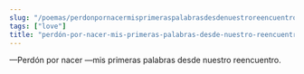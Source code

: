 ```yaml
---
slug: "/poemas/perdonpornacermisprimeraspalabrasdesdenuestroreencuentro"
tags: ["love"]
title: "perdón-por-nacer-mis-primeras-palabras-desde-nuestro-reencuentro"
---
```

—Perdón por nacer —mis primeras palabras desde nuestro reencuentro.